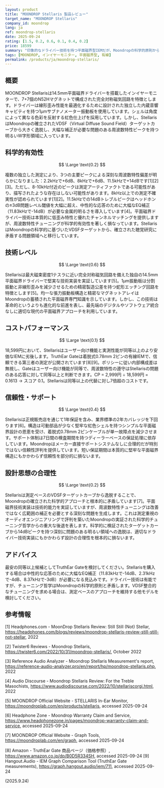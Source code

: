 ```yaml
---
layout: product
title: "MOONDROP Stellaris 製品レビュー"
target_name: "MOONDROP Stellaris"
company_id: moondrop
lang: ja
ref: moondrop-stellaris
date: 2025-09-24
rating: [1.5, 0.2, 0.6, 0.1, 0.4, 0.2]
price: 18599
summary: "印象的なドライバー技術を持つ平面磁界型IEMだが、Moondropの科学的原則から逸脱した問題のある周波数特性チューニングが台無しにしている"
tags: [MOONDROP, インイヤーモニター, 平面磁界型, 有線]
permalink: /products/ja/moondrop-stellaris/
---
```

## 概要

MOONDROP Stellarisは14.5mm平面磁界ドライバーを搭載したインイヤーモニターで、7+7個のN52Hマグネットで構成された完全対称磁気回路を特徴とします。ドライバーは線形歪み性能を最適化するために設計された独立した内蔵音響キャビティを持つ1μmサブナノメーター振動板を使用しています。シェルは角度によって異なる色彩を反射する虹色仕上げを採用しています。しかし、StellarisはMoondropの確立されたVDSF（Virtual Diffuse Sound Field）ターゲットカーブから大きく逸脱し、大幅な補正が必要な問題のある周波数特性ピークを持つ明るいW字形領域に入っています。

## 科学的有効性

$$ \Large \text{0.2} $$

複数の独立した測定により、3つの主要ピークによる深刻な周波数特性偏差が明らかになりました：2.2kHzで+6dB、8kHzで+6dB、11.5kHzで+14dBです[1][2][3]。ただし、8-10kHz付近のピークは測定アーティファクトである可能性があり、描写されたような存在はしない可能性があります。8kHz以上での測定不確実性が認められています[1][2]。11.5kHzでの14dBトレブルピークはヘッドホンの±3dB問題レベル閾値を大幅に超え、中性的な応答のために大幅なEQ補正（11.83kHzで-14dB）が必要な金属的明るさを導入しています[4]。平面磁界ドライバー技術は本質的に低歪み特性と優れたチャンネルマッチングを提供しますが、周波数特性チューニングが科学的有効性を著しく損なっています。StellarisはMoondropの科学的に基づいたVDSFターゲットから、確立された聴覚研究に矛盾する問題領域へと移行しています。

## 技術レベル

$$ \Large \text{0.6} $$

Stellarisは最大磁束密度1テスラに近い完全対称磁気回路を備えた独自の14.5mm平面磁界ドライバーで堅実な技術実装を実証しています[5]。1μm振動板は分割振動と非線形歪みを減少させるための精密製造公差を持つ蛇形エッチング回路を特徴とします[5]。均一な張力振動板構造と精密なマグネットアレイはMoondropの蓄積された平面磁界専門知識を示しています。しかし、この技術は革命的というよりも進化的な前進を表し、最先端のデジタルやソフトウェア統合なしに適切な現代の平面磁界アプローチを利用しています。

## コストパフォーマンス

$$ \Large \text{0.1} $$

18,599円において、Stellarisはユーザー向け機能と実測性能が同等以上のより安価なIEMに劣後します。TruthEar Gateは着脱式0.78mm 2ピンの有線IEMで、信頼できる第三者の測定が公開されています[8][9]。ポリシーに従い内部構成差は無視し、Gateはユーザー向け機能が同等で、周波数特性の遵守はStellarisの問題のある応答に対して同等以上と判断できます。CP = 2,999円 ÷ 18,599円 = 0.1613 → スコア 0.1。Stellarisは同等以上の代替に対し7倍超のコストです。

## 信頼性・サポート

$$ \Large \text{0.4} $$

Stellarisは正規販売店を通じて1年保証を含み、業界標準の2年カバレッジを下回ります[6]。構造は可動部品が少なく堅牢な虹色シェルを持つシンプルな平面磁界設計の恩恵を受け、着脱式0.78mm 2ピンケーブルが単一故障点を減少させます。サポート体制は7日間の検査期間を持つディーラーベースの保証処理に依存しています。Moondropはメーカー直接サポートシステムなしに合理的だが特別ではない信頼性評判を提供しています。短い保証期間は本質的に堅牢な平面磁界構造にもかかわらず信頼性を部分的に損ないます。

## 設計思想の合理性

$$ \Large \text{0.2} $$

Stellarisは測定ベースのVDSFターゲットカーブから逸脱することで、Moondropの確立された科学的アプローチと根本的に矛盾しています[7]。平面磁界技術実装は技術的能力を実証していますが、周波数特性チューニングは改善ではなく広範囲の補正を必要とする深刻な問題を生成します。これは測定重視のオーディオエンジニアリングで評判を築いたMoondropの実証された科学的チューニング哲学からの重大な後退を表します。科学的に検証されたターゲットカーブから14dBピークを持つ深刻に問題のある明るい領域への逸脱は、適切なドライバー技術実装にもかかわらず設計の合理性を根本的に損ないます。

## アドバイス

最安の同等以上候補としてTruthEar Gateを検討してください。Stellarisを購入する場合は中性的な応答のために大幅なEQ補正（11.83kHzで-14dB、2.31kHzで-4dB、8.37kHzで-3dB）が必要になる見込みです。ドライバー技術は有能ですが、チューニング哲学はMoondropの科学的原則と矛盾します。VDSF整合的なチューニングを求める場合は、測定ベースのアプローチを維持する他モデルを検討してください。

## 参考情報

[1] Headphones.com - MoonDrop Stellaris Review: Still Still (Not) Stellar, https://headphones.com/blogs/reviews/moondrop-stellaris-review-still-still-not-stellar, 2022

[2] Twister6 Reviews - Moondrop Stellaris, https://twister6.com/2022/10/31/moondrop-stellaris/, October 2022

[3] Reference Audio Analyzer - Moondrop Stellaris Measurement's report, https://reference-audio-analyzer.pro/en/report/hp/moondrop-stellaris.php, 2022

[4] Audio Discourse - Moondrop Stellaris Review: For the Treble Masochists, https://www.audiodiscourse.com/2022/10/stellariscorgi.html, 2022

[5] MOONDROP Official Website - STELLARIS In-Ear Monitor, https://moondroplab.com/en/products/stellaris, accessed 2025-09-24

[6] Headphone Zone - Moondrop Warranty Claim and Service, https://www.headphonezone.in/pages/moondrop-warranty-claim-and-service, accessed 2025-09-24

[7] MOONDROP Official Website - Graph Tools, https://moondroplab.com/en/graph, accessed 2025-09-24

[8] Amazon - TruthEar Gate 商品ページ（価格参照）, https://www.amazon.co.jp/dp/B0D5R334SH, accessed 2025-09-24
[9] Hangout.Audio - IEM Graph Comparison Tool (TruthEar Gate measurements), https://graph.hangout.audio/iem/711, accessed 2025-09-24

(2025.9.24)